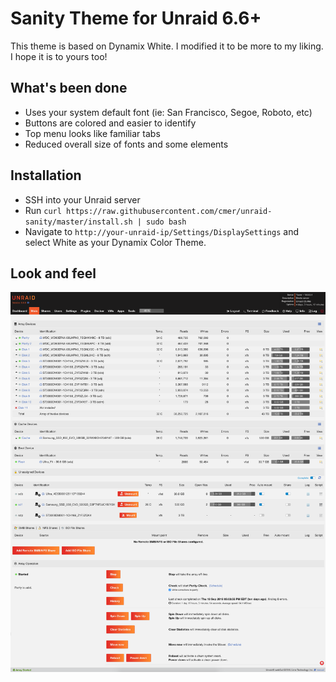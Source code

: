 # Sanity Theme for Unraid 6.6+

This theme is based on Dynamix White. I modified it to be more to my liking. I hope it is to yours too!

## What's been done

- Uses your system default font (ie: San Francisco, Segoe, Roboto, etc)
- Buttons are colored and easier to identify
- Top menu looks like familiar tabs
- Reduced overall size of fonts and some elements

## Installation

- SSH into your Unraid server
- Run `curl https://raw.githubusercontent.com/cmer/unraid-sanity/master/install.sh | sudo bash`
- Navigate to `http://your-unraid-ip/Settings/DisplaySettings` and select White as your Dynamix Color Theme.

## Look and feel

![](screenshot.png?raw=true)

